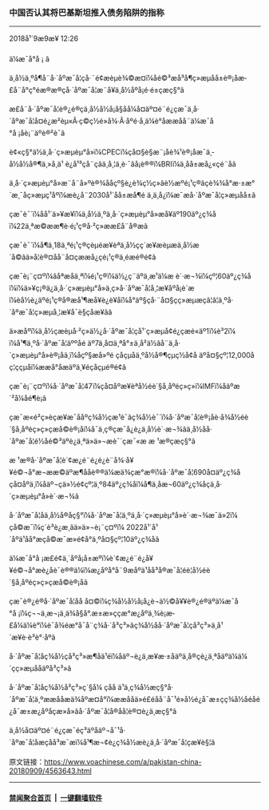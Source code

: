 ### 中国否认其将巴基斯坦推入债务陷阱的指称
------------------------

<div class="published">
 <span class="date" title="ä¸­å½æ¶é´">
  <time datetime="2018-09-09T12:26:27+08:00">
   2018å¹´9æ9æ¥ 12:26
  </time>
 </span>
</div>
<br/>
<div class="wsw">
 <span class="dateline">
  ä¼æ¯å°å ¡ â
 </span>
 <p>
  ä¸­å½ä¸ºå¶å¨å·´åºæ¯å¦çå·¨é¢æèµè¾©æ¤ï¼åé©³æå³å¶ç»æµåå±è®¡åæ­£å¨å°ç°éæ®æ®çå·´åºæ¯å¦æ¨å¥ä¸­å½åºå¡é·é±çæç§°ã
 </p>
 <p>
  æ­£å¨å·´åºæ¯å¦è®¿é®çä¸­å½å½å¡å§åå¼å¤äº¤é¨é¿çæ¯ä¸å·´åºæ¯å¦å¤é¿æ²èµ«Â·ç©ç½é»å¾·Â·åºé·å¸ä¼è°åææå­å¨ä¼æ¯å°å ¡åè¡¨äºè®²è¯ã
 </p>
 <p>
  è¢«ç§°ä½ä¸­å·´ç»æµèµ°å»ï¼CPECï¼çå¤§è§æ¨¡åè¾¹è®¡åæ¯ä¸­å½å½å®¶ä¸»å¸­ä¹ è¿å¹³çå¨çâä¸å¸¦ä¸è·¯âå¡è®®ï¼BRIï¼ä¸­åå±æå¿«çé¨åã
 </p>
 <p>
  ä¸­å·´ç»æµèµ°å»æ¨å¨å»ºè®¾ååçº§è¿è¾ç½ç»ãè½æºé¡¹ç®ãçè¾¾å°æ·±æ°´æ¸¯åç»æµç¹åºï¼æè¿å¨2030å¹´åå±æå¶é ä¸ä¸­å¿ï¼æ¯æå·´åºæ¯å¦ç»æµåå±ã
 </p>
 <p>
  çæ¯è¯´ï¼åå¹´ä»¥æ¥ï¼ä¸­å½ä¸ºä¸­å·´ç»æµèµ°å»æå¥äº190äº¿ç¾åï¼22ä¸ªæ©ææ¶è·é¡¹ç®å·²ç»ææ­£å¨å®æã
 </p>
 <p>
  çæ¯è¯´ï¼å¶ä¸­18ä¸ªé¡¹ç®çèµéæ¥èªä¸­å½çç´æ¥æèµæä¸­å½æ´å©ãä»å¦è®¤å­å¨å¤çææå¿çé¡¹ç®ä¸éæé®é¢ã
 </p>
 <p>
  çæ¯è¡¨ç¤ºï¼âåªæåä¸ªï¼é¡¹ç®ï¼ä½¿ç¨äºä¸­æ¹ä¼æ è´·æ¬¾ï¼çº¦60äº¿ç¾åï¼ï¼ä»¥ç¡®ä¿ä¸­å·´ç»æµèµ°å»ä¸ç»å·´åºæ¯å¦å¸¦æ¥åºå¡è´æï¼èå½è¿äºé¡¹ç®å®æå¹¶æå¥è¿è¥åï¼å°äº§çå·¨å¤§çç»æµæçâ¦â¦ä¸ºå·´åºæ¯å¦ç»æµå¸¦æ¥å¯è§çåæ¥ãâ
 </p>
 <p>
  ä»æåºï¼ä¸­å½çæèµå·²ç»ä½¿å·´åºæ¯å¦çå¹´ç»æµå¢é¿çæé«äº1ï¼è³2ï¼ï¼å¹¶ä¸ºå·´åºæ¯å¦äººåé äº7ä¸å¤ä¸ªå°±ä¸å²ä½ãå¨ä¸­å·´ç»æµèµ°å»è®¡åä¸ï¼åçº§æå»ºé çåçµåä¸ºå½å®¶çµç½å¢å äºå¤§çº¦12,000åç¦ççµåï¼ææå°åæäºä¸¥éçåçµé®é¢ã
 </p>
 <p>
  çæ¯è¡¨ç¤ºï¼å·´åºæ¯å¦47ï¼çå¤åºæ¥èªå½éè´§å¸åºéç»ç»ï¼IMFï¼åäºæ´²å¼åé¶è¡ã
 </p>
 <p>
  çæ¯æ«é²ç»èçæ¥æ¯ååºç¾å½çæ¹è¯ãç¾å½è¯´ï¼å·´åºæ¯å¦è®¡åè·å¾å½éè´§å¸åºéç»ç»çæå©è®¡åï¼å¯ä¸ç®çæ¯å¿è¿ä¸­å½è´·æ¬¾ãä¸­å½åå·´åºæ¯å¦é½åé©³äºè¿ä¸ªä»ä»¬æè¯´çæ¯«æ æ ¹æ®çæç§°ã
 </p>
 <p>
  æ ¹æ®å·´åºæ¯å¦è´¢æ¿é¨é¿é¿è¨å¾·å¥¥é©¬å°æ¬ææ©äºæ¶ååè®®ä¼æä¾çæ°æ®ï¼å·´åºæ¯å¦690å¤äº¿ç¾åçå¤åºä¸­ï¼åäº¬çä»½é¢çº¦ä¸º84äº¿ç¾åï¼å¶ä¸­åæ¬60äº¿ç¾åçä¸­å·´ç»æµèµ°å»è´·æ¬¾ã
 </p>
 <p>
  å·´åºæ¯å¦åä¸­å½å®åç§°ï¼å·´åºæ¯å¦ä¸ºä¸­å·´ç»æµèµ°å»è´·æ¬¾æ¯ä»2ï¼çå©æ¯ï¼ç´è³è¿æ¸ãä»ä»¬è¡¨ç¤ºï¼ 2022å¹´å¹´åºä¹åå°æçå©æ¯æ»é¢å°ä¸ºå¤§çº¦10äº¿ç¾åã
 </p>
 <p>
  ä¼æ¯å°å ¡æ­£é¢ä¸´åºå¡å±æºï¼è´¢æ¿é¨é¿å¥¥é©¬å°æè¿åè¯è®®ä¼ï¼æ¿åºå°å¨9æåºä¹åå³å®æ¯å¦éè¦å½éè´§å¸åºéç»ç»çæå©è®¡åã
 </p>
 <p>
  çæ¯è®¿é®å·´åºæ¯å¦åå å¤©ï¼ç¾å½å½å¡å¿è¬ä½©å¥¥è®¿é®äºä¼æ¯å°å ¡ï¼ç¬¬ä¸æ¬¡ä¸ä¾å§å°.æ±æ»ççæ°æ¿åºä¸¾è¡æ­£å¼ä¼è°ï¼è¯å¾éæ°å¯å¨ç¾å·´å³ç³»ãç¾å½åå·´åºæ¯å¦çå³ç³»ä¸å¹´æ¥è·è³è°·åºã
 </p>
 <p>
  å·´åºæ¯å¦åç¾å½çå³ç³»æ¶åä¹éï¼åäº¬è¿ä¸æ­¥æ·±åäºä¸å®çè¿ä¸ªåäºä¼ä¼´çç»æµååäºå³ç³»ã
 </p>
 <p>
  å·´åºæ¯å¦åç¾å½å³ç³»ç´§å¼ çåå ä¹ä¸ç¾å½æç§°å·´åºæ¯å¦ä¸ºææåå­æä¾åºæ¤å°ï¼ææåå­ä»é£éåå¨å¯¹é»å½é¿å¯æ±çç¾å½åéåé¿å¯æ±æ¿åºåçæ»å»ãå·´åºæ¯å¦å®åå¦è®¤è¿ä¸æç§°ã
 </p>
 <p>
  ä¸­å½å¤äº¤é¨é¿çæ¯éç³äºåäº¬å¯¹å·´åºæ¯å¦åæçåå³æ¯æï¼å¹¶æ¬¢è¿ç¾å½æè¿ä¸å·´åºæ¯å¦çæ¥è§¦ã
 </p>
</div>

原文链接：https://www.voachinese.com/a/pakistan-china-20180909/4563643.html


------------------------
#### [禁闻聚合首页](https://github.com/gfw-breaker/banned-news/blob/master/README.md) &nbsp;|&nbsp;  [一键翻墙软件](https://github.com/gfw-breaker/nogfw/blob/master/README.md)